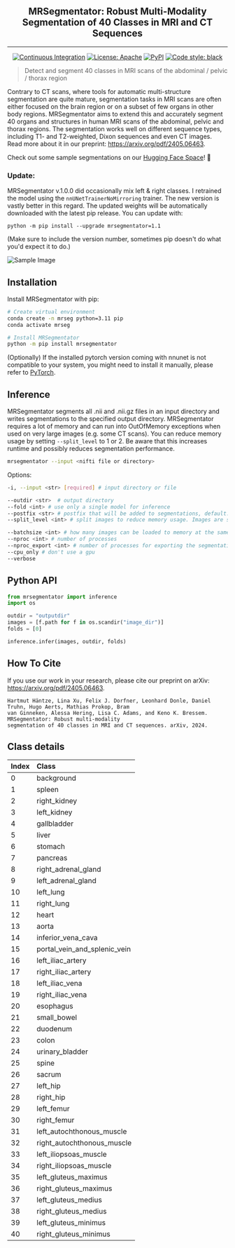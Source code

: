 <h2 align="center"> MRSegmentator: Robust Multi-Modality Segmentation of 40 Classes in MRI and CT Sequences </h2>

***

<div align="center">
<a href="https://github.com/hhaentze/MRSegmentator/actions"><img alt="Continuous Integration" src="https://github.com/hhaentze/MRSegmentator/actions/workflows/ci.yml/badge.svg"></a>
<a href="https://github.com/hhaentze/MRSegmentator/blob/master/License.txt"><img alt="License: Apache" src="https://img.shields.io/badge/License-Apache_2.0-blue.svg"></a>  
<a href="https://pypi.org/project/mrsegmentator/"><img alt="PyPI" src="https://img.shields.io/pypi/v/mrsegmentator"></a>  
<a href="https://github.com/psf/black"><img alt="Code style: black" src="https://img.shields.io/badge/code%20style-black-000000.svg"></a>
</div>

> Detect and segment 40 classes in MRI scans of the abdominal / pelvic / thorax region


Contrary to CT scans, where tools for automatic multi-structure segmentation are quite mature, segmentation tasks in MRI scans are often either focused on the brain region or on a subset of few organs in other body regions. MRSegmentator aims to extend this and accurately segment 40 organs and structures in human MRI scans of the abdominal, pelvic and thorax regions. The segmentation works well on different sequence types, including T1- and T2-weighted, Dixon sequences and even CT images. Read more about it in our preprint: https://arxiv.org/pdf/2405.06463.

Check out some sample segmentations on our [Hugging Face Space](https://huggingface.co/spaces/DiGuaQiu/MRSegmentator)! 🤗


### Update:
MRSegmentator v.1.0.0 did occasionally mix left & right classes. I retrained the model using the `nnUNetTrainerNoMirroring` trainer. The new version is vastly better in this regard.
The updated weights will be automatically downloaded with the latest pip release. You can update with:
```
python -m pip install --upgrade mrsegmentator=1.1
```
(Make sure to include the version number, sometimes pip doesn't do what you'd expect it to do.) 

![Sample Image](images/SampleSegmentation.png)


## Installation
Install MRSegmentator with pip:
```bash
# Create virtual environment
conda create -n mrseg python=3.11 pip
conda activate mrseg

# Install MRSegmentator
python -m pip install mrsegmentator
```
(Optionally) If the installed pytorch version coming with nnunet is not compatible to your system, you might need to install it manually, please refer to [PyTorch](https://pytorch.org/get-started/locally/).

## Inference
MRSegmentator segments all .nii and .nii.gz files in an input directory and writes segmentations to the specified output directory. MRSegmentator requires a lot of memory and can run into OutOfMemory exceptions when used on very large images (e.g. some CT scans). You can reduce memory usage by setting ```--split_level``` to 1 or 2. Be aware that this increases runtime and possibly reduces segmentation performance.

```bash
mrsegmentator --input <nifti file or directory>
```

Options:
```bash
-i, --input <str> [required] # input directory or file

--outdir <str>  # output directory
--fold <int> # use only a single model for inference 
--postfix <str> # postfix that will be added to segmentations, default: "seg"
--split_level <int> # split images to reduce memory usage. Images are split recusively: A split level of x will produce 2^x smaller images.

--batchsize <int> # how many images can be loaded to memory at the same time, default: 8
--nproc <int> # number of processes
--nproc_export <int> # number of processes for exporting the segmentations
--cpu_only # don't use a gpu
--verbose
```

## Python API
```python
from mrsegmentator import inference
import os

outdir = "outputdir"
images = [f.path for f in os.scandir("image_dir")]
folds = [0]

inference.infer(images, outdir, folds)
```

## How To Cite
If you use our work in your research, please cite our preprint on arXiv: https://arxiv.org/pdf/2405.06463.
```
Hartmut Häntze, Lina Xu, Felix J. Dorfner, Leonhard Donle, Daniel Truhn, Hugo Aerts, Mathias Prokop, Bram
van Ginneken, Alessa Hering, Lisa C. Adams, and Keno K. Bressem. MRSegmentator: Robust multi-modality
segmentation of 40 classes in MRI and CT sequences. arXiv, 2024.
```


## Class details

|Index|Class|
| :-------- | :------- |
| 0 | background |
| 1 | spleen |
| 2 | right_kidney |
| 3 | left_kidney |
| 4 | gallbladder |
| 5 | liver |
| 6 | stomach |
| 7 | pancreas |
| 8 | right_adrenal_gland |
| 9 | left_adrenal_gland |
| 10 | left_lung |
| 11 | right_lung |
| 12 | heart |
| 13 | aorta |
| 14 | inferior_vena_cava |
| 15 | portal_vein_and_splenic_vein |
| 16 | left_iliac_artery |
| 17 | right_iliac_artery |
| 18 | left_iliac_vena |
| 19 | right_iliac_vena |
| 20 | esophagus |
| 21 | small_bowel |
| 22 | duodenum |
| 23 | colon |
| 24 | urinary_bladder |
| 25 | spine |
| 26 | sacrum |
| 27 | left_hip |
| 28 | right_hip |
| 29 | left_femur |
| 30 | right_femur |
| 31 | left_autochthonous_muscle |
| 32 | right_autochthonous_muscle |
| 33 | left_iliopsoas_muscle |
| 34 | right_iliopsoas_muscle |
| 35 | left_gluteus_maximus |
| 36 | right_gluteus_maximus |
| 37 | left_gluteus_medius |
| 38 | right_gluteus_medius |
| 39 | left_gluteus_minimus |
| 40 | right_gluteus_minimus |